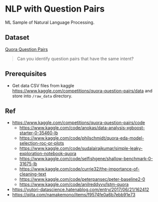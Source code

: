 # NLP with Question Pairs

ML Sample of Natural Language Processing.

## Dataset

[Quora Question Pairs](https://www.kaggle.com/competitions/quora-question-pairs/overview)
> Can you identify question pairs that have the same intent?

## Prerequisites

- Get data CSV files from kaggle https://www.kaggle.com/competitions/quora-question-pairs/data and store into `/raw_data` directory.

## Ref

- https://www.kaggle.com/competitions/quora-question-pairs/code
  - https://www.kaggle.com/code/anokas/data-analysis-xgboost-starter-0-35460-lb
  - https://www.kaggle.com/code/philschmidt/quora-eda-model-selection-roc-pr-plots
  - https://www.kaggle.com/code/sudalairajkumar/simple-leaky-exploration-notebook-quora
  - https://www.kaggle.com/code/selfishgene/shallow-benchmark-0-31675-lb
  - https://www.kaggle.com/code/currie32/the-importance-of-cleaning-text
  - https://www.kaggle.com/code/peterpansec/peter-baseline2-0
  - https://www.kaggle.com/code/anilreddyvv/lstm-quora
- https://yutori-datascience.hatenablog.com/entry/2017/06/21/162412
- https://qiita.com/namakemono/items/f9574fe0a6b7ebb91e73
